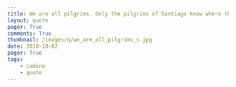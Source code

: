 ```yaml
---
title: We are all pilgrims. Only the pilgrims of Santiago know where they are going
layout: quote
pager: True
comments: True
thumbnail: /images/q/we_are_all_pilgrims_s.jpg
date: 2018-10-02
pager: True
tags:
    - camino
    - quote
---
```

